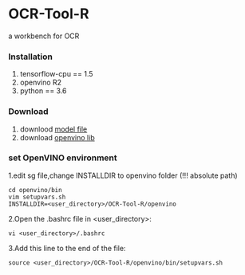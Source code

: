 # OCR-Tool-R
a workbench for OCR




### Installation
1. tensorflow-cpu == 1.5
2. openvino R2
3. python == 3.6


### Download
1. downlood [model file](https://drive.google.com/open?id=1wZG5i1cu-Qf_4hn4W5m9m3fKCNYrvVDK)
2. download [openvino lib](https://drive.google.com/open?id=1YDP3iyOlTvmLAsEaQrGzxeYgVAElvA_I)

### set OpenVINO environment
1.edit sg file,change INSTALLDIR to openvino folder (!!! absolute path)
```
cd openvino/bin
vim setupvars.sh
INSTALLDIR=<user_directory>/OCR-Tool-R/openvino
```
2.Open the .bashrc file in <user_directory>: 
```
vi <user_directory>/.bashrc
```
3.Add this line to the end of the file: 
```
source <user_directory>/OCR-Tool-R/openvino/bin/setupvars.sh
```

